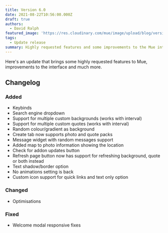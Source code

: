 ```yaml
---
title: Version 6.0
date: 2021-08-22T10:56:00.000Z
draft: true
authors:
  - David Ralph
featured_image: 'https://res.cloudinary.com/mue/image/upload/blog/version-6-0.webp'
tags:
  - Update release
summary: Highly requested features and some improvements to the Mue interface
---
```


Here's an update that brings some highly requested features to Mue, improvements to the interface and much more.

## Changelog

### Added

* Keybinds
* Search engine dropdown
* Support for multiple custom backgrounds (works with interval)
* Support for multiple custom quotes (works with interval)
* Random colour/gradient as background
* Create tab now supports photo and quote packs
* Message widget with random messages support
* Added map to photo information showing the location
* Check for addon updates button
* Refresh page button now has support for refreshing background, quote or both instead
* Text shadow/border option
* No animations setting is back
* Custom icon support for quick links and text only option

### Changed

* Optimisations

### Fixed

* Welcome modal responsive fixes
